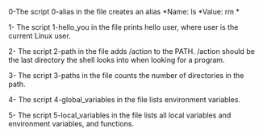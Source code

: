 0-The script 0-alias in the file creates an alias
	*Name: ls
	*Value: rm *

1- The script 1-hello_you in the file prints hello user, where user is the current Linux user.

2- The script 2-path in the file adds /action to the PATH. /action should be the last directory the shell looks into when looking for a program.

3- The script 3-paths in the file counts the number of directories in the path.

4- The script 4-global_variables in the file lists environment variables.

5- The script 5-local_variables in the file lists all local variables and environment variables, and functions.


